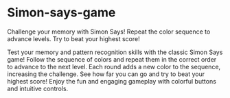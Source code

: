 # Simon-says-game
Challenge your memory with Simon Says! Repeat the color sequence to advance levels. Try to beat your highest score!


Test your memory and pattern recognition skills with the classic Simon Says game! Follow the sequence of colors and repeat them in the correct order to advance to the next level. Each round adds a new color to the sequence, increasing the challenge. See how far you can go and try to beat your highest score! Enjoy the fun and engaging gameplay with colorful buttons and intuitive controls.
